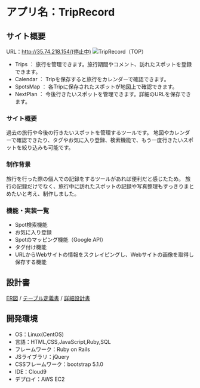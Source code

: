 # アプリ名：TripRecord

## サイト概要
URL：http://35.74.218.154/(停止中)
![TripRecord（TOP）](https://user-images.githubusercontent.com/80659433/132176947-949cc456-244b-4daa-b5f4-8592f0bfc6c7.PNG)

- Trips ： 旅行を管理できます。旅行期間やコメント、訪れたスポットを登録できます。
- Calendar ： Tripを保存すると旅行をカレンダーで確認できます。
- SpotsMap ： 各Tripに保存されたスポットが地図上で確認できます。
- NextPlan ： 今後行きたいスポットを管理できます。詳細のURLを保存できます。

### サイト概要
過去の旅行や今後の行きたいスポットを管理するツールです。
地図やカレンダーで確認できたり、タグやお気に入り登録、検索機能で、もう一度行きたいスポットを絞り込みも可能です。

### 制作背景
旅行を行った際の個人での記録をするツールがあれば便利だと感じたため。
旅行の記録だけでなく、旅行中に訪れたスポットの記録や写真整理もすっきりまとめたいと考え、制作しました。

### 機能・実装一覧
- Spot検索機能
- お気に入り登録
- Spotのマッピング機能（Google API）
- タグ付け機能
- URLからWebサイトの情報をスクレイピングし、Webサイトの画像を取得し保存する機能

## 設計書
[ER図](https://app.diagrams.net/#G1ylomhG7nYx_e5KG0CbclFeb5HNxgQprr) / [テーブル定義書](https://docs.google.com/spreadsheets/d/1hLuMdZnioaDslFLZJwX5MK94ertT4vPqRXTjF74PeeY/edit#gid=627259186) / [詳細設計書](https://docs.google.com/spreadsheets/d/1-MZMoY2JMaQKvRG5hZco7MXmpdh6HCVmLuvve5PP7Kk/edit#gid=0)

## 開発環境
- OS：Linux(CentOS)
- 言語：HTML,CSS,JavaScript,Ruby,SQL
- フレームワーク：Ruby on Rails
- JSライブラリ：jQuery
- CSSフレームワーク：bootstrap 5.1.0
- IDE：Cloud9
- デプロイ：AWS EC2

